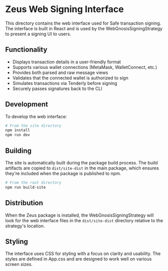 # Zeus Web Signing Interface

This directory contains the web interface used for Safe transaction signing. The interface is built in React and is used by the WebGnosisSigningStrategy to present a signing UI to users.

## Functionality

- Displays transaction details in a user-friendly format
- Supports various wallet connections (MetaMask, WalletConnect, etc.)
- Provides both parsed and raw message views
- Validates that the connected wallet is authorized to sign
- Simulates transactions via Tenderly before signing
- Securely passes signatures back to the CLI

## Development

To develop the web interface:

```bash
# From the site directory
npm install
npm run dev
```

## Building

The site is automatically built during the package build process. The build artifacts are copied to `dist/site-dist` in the main package, which ensures they're included when the package is published to npm.

```bash
# From the root directory
npm run build-site
```

## Distribution

When the Zeus package is installed, the WebGnosisSigningStrategy will look for the web interface files in the `dist/site-dist` directory relative to the strategy's location.

## Styling

The interface uses CSS for styling with a focus on clarity and usability. The styles are defined in App.css and are designed to work well on various screen sizes.